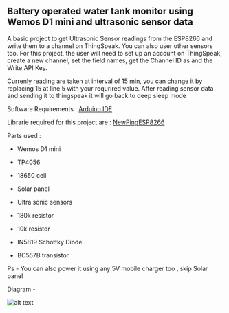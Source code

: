 Battery operated water tank monitor using Wemos D1 mini and ultrasonic sensor data
------






A basic project to get Ultrasonic Sensor readings from the ESP8266 and write them to a channel on ThingSpeak. You can also user other sensors too. For this project, the user will need to set up an account on ThingSpeak, create a new channel, set the field names, get the Channel ID as and the Write API Key.

Currenly reading are taken at interval of 15 min, you can change it by replacing 15 at line 5 with your requrired value. After reading sensor data and sending it to thingspeak it will go back to deep sleep mode

Software Requirements :
[Arduino IDE](https://www.arduino.cc/en/main/software)



Librarie required for this project are :
[NewPingESP8266](https://github.com/jshaw/NewPingESP8266)

Parts used :

* Wemos D1 mini

* TP4056

* 18650 cell

* Solar panel

* Ultra sonic sensors

* 180k resistor

* 10k resistor

* IN5819 Schottky Diode

* BC557B transistor

Ps - You can also power it using any 5V mobile charger too , skip Solar panel

Diagram -

![alt text][logo]

[logo]: https://raw.githubusercontent.com/mahipat99/water-tank-monitor-thingspeak/master/img/water%20tank_final.png "water tank monitor thingspeak"
